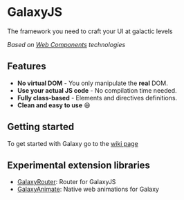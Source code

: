 # GalaxyJS

  The framework you need to craft your UI at galactic levels

  *Based on [Web Components](//developer.mozilla.org/en/docs/Web/Web_Components) technologies*

## Features

  - **No virtual DOM** - You only manipulate the **real** DOM.
  - **Use your actual JS code** - No compilation time needed.
  - **Fully class-based** - Elements and directives definitions.
  - **Clean and easy to use** 😄

## Getting started

  To get started with Galaxy go to the [wiki page](https://github.com/LosMaquios/GalaxyJS/wiki/Getting-Started-Guide)

## Experimental extension libraries

  - [GalaxyRouter](https://github.com/aeroxmotion/GalaxyRouter): Router for GalaxyJS
  - [GalaxyAnimate](https://github.com/aeroxmotion/GalaxyAnimate): Native web animations for Galaxy

